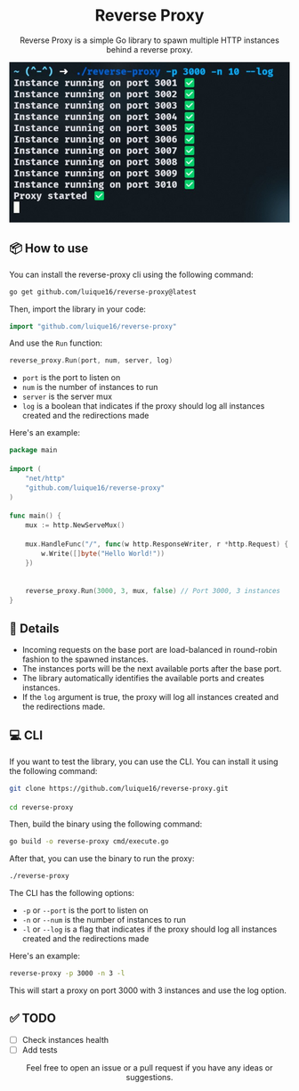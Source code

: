<h1 align="center"> Reverse Proxy </h1>

<p align="center"> Reverse Proxy is a simple Go library to spawn multiple HTTP instances behind a reverse proxy. </p>

<div align="center">
<img src="./static/example.jpg" alt="Example" width="600">
</div>

## 📦 How to use

You can install the reverse-proxy cli using the following command:
```bash
go get github.com/luique16/reverse-proxy@latest
```

Then, import the library in your code:

```go
import "github.com/luique16/reverse-proxy"
```

And use the `Run` function:

```go
reverse_proxy.Run(port, num, server, log)
```

- `port` is the port to listen on
- `num` is the number of instances to run
- `server` is the server mux
- `log` is a boolean that indicates if the proxy should log all instances created and the redirections made

Here's an example:

```go
package main

import (
    "net/http"
	"github.com/luique16/reverse-proxy"
)

func main() {
	mux := http.NewServeMux()

	mux.HandleFunc("/", func(w http.ResponseWriter, r *http.Request) {
		w.Write([]byte("Hello World!"))
	})


	reverse_proxy.Run(3000, 3, mux, false) // Port 3000, 3 instances
}
```

## 📝 Details

- Incoming requests on the base port are load-balanced in round-robin fashion to the spawned instances.
- The instances ports will be the next available ports after the base port.
- The library automatically identifies the available ports and creates instances.
- If the `log` argument is true, the proxy will log all instances created and the redirections made.

## 💻 CLI

If you want to test the library, you can use the CLI. You can install it using the following command:

```bash
git clone https://github.com/luique16/reverse-proxy.git

cd reverse-proxy
```

Then, build the binary using the following command:

```bash
go build -o reverse-proxy cmd/execute.go
```

After that, you can use the binary to run the proxy:

```bash
./reverse-proxy
```

The CLI has the following options:
- `-p` or `--port` is the port to listen on
- `-n` or `--num` is the number of instances to run
- `-l` or `--log` is a flag that indicates if the proxy should log all instances created and the redirections made

Here's an example:

```bash
reverse-proxy -p 3000 -n 3 -l
```

This will start a proxy on port 3000 with 3 instances and use the log option.

## ✅ TODO

- [ ] Check instances health
- [ ] Add tests

<p align="center">Feel free to open an issue or a pull request if you have any ideas or suggestions. </p>
